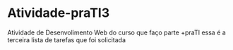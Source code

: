 # Atividade-praTI3
Atividade de Desenvolimento Web do curso que faço parte +praTI essa é a terceira lista de tarefas que foi solicitada
